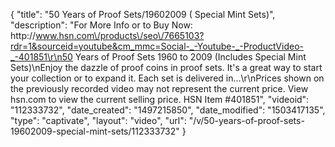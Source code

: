 {
    "title": "50 Years of Proof Sets\/19602009 (  Special Mint Sets)",
    "description": "For More Info or to Buy Now: http:\/\/www.hsn.com\/products\/seo\/7665103?rdr=1&sourceid=youtube&cm_mmc=Social-_-Youtube-_-ProductVideo-_-401851\r\n50 Years of Proof Sets  1960 to 2009 (Includes Special Mint Sets)\nEnjoy the dazzle of proof coins in proof sets. It's a great way to start your collection or to expand it. Each set is delivered in...\r\nPrices shown on the previously recorded video may not represent the current price.  View hsn.com to view the current selling price. HSN Item #401851",
    "videoid": "112333732",
    "date_created": "1497215850",
    "date_modified": "1503417135",
    "type": "captivate",
    "layout": "video",
    "url": "\/v\/50-years-of-proof-sets-19602009-special-mint-sets\/112333732"
}